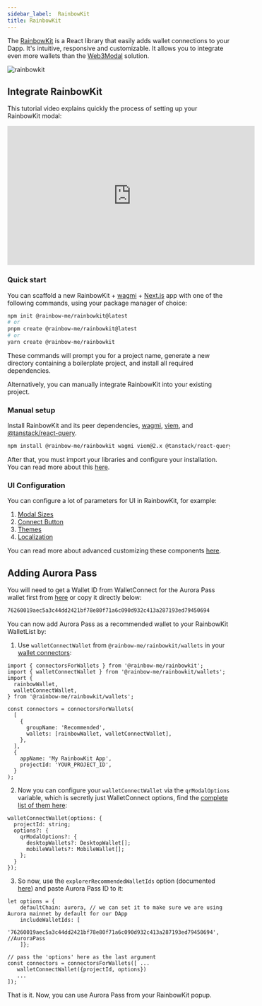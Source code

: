 ```yaml
---
sidebar_label:  RainbowKit
title: RainbowKit
---
```


The [RainbowKit](https://www.rainbowkit.com/docs/introduction) is a React library that easily adds wallet connections to your Dapp. It's intuitive, responsive and customizable.
It allows you to integrate even more wallets than the [Web3Modal](/onboard/wallets/web3modal) solution.

![rainbowkit](/img/rainbowkit.png)

## Integrate RainbowKit

This tutorial video explains quickly the process of setting up your RainbowKit modal:
<iframe width="560" height="315" src="https://www.youtube.com/embed/Q5dv7qv08Fw?si=yNCb14jjHo33sKMW"
style={{display:"block", margin: "auto"}} title="YouTube video player" frameborder="auto" allow="accelerometer; autoplay; clipboard-write; encrypted-media; gyroscope; picture-in-picture; web-share" allowfullscreen></iframe>

### Quick start

You can scaffold a new RainbowKit + [wagmi](https://wagmi.sh) + [Next.js](https://nextjs.org) app with one of the following commands, using your package manager of choice:

```bash
npm init @rainbow-me/rainbowkit@latest
# or
pnpm create @rainbow-me/rainbowkit@latest
# or
yarn create @rainbow-me/rainbowkit
```

These commands will prompt you for a project name, generate a new directory containing a boilerplate project, and install all required dependencies.

Alternatively, you can manually integrate RainbowKit into your existing project.

### Manual setup

Install RainbowKit and its peer dependencies, [wagmi](https://wagmi.sh/), [viem](https://viem.sh), and [@tanstack/react-query](https://tanstack.com/query/v5).

```bash
npm install @rainbow-me/rainbowkit wagmi viem@2.x @tanstack/react-query
```

After that, you must import your libraries and configure your installation. You can read more about this [here](https://www.rainbowkit.com/docs/installation#import).

### UI Configuration

You can configure a lot of parameters for UI in RainbowKit, for example:

1. [Modal Sizes](https://www.rainbowkit.com/docs/modal-sizes)
2. [Connect Button](https://www.rainbowkit.com/docs/connect-button)
3. [Themes](https://www.rainbowkit.com/docs/theming)
4. [Localization](https://www.rainbowkit.com/docs/localization)

You can read more about advanced customizing these components [here](https://www.rainbowkit.com/docs/custom-connect-button).

## Adding Aurora Pass

You will need to get a Wallet ID from WalletConnect for the Aurora Pass wallet first from [here](https://explorer.walletconnect.com/aurora-pass) or copy it directly below:

```bash
76260019aec5a3c44dd2421bf78e80f71a6c090d932c413a287193ed79450694
```

You can now add Aurora Pass as a recommended wallet to your RainbowKit WalletList by:

1. Use `walletConnectWallet` from `@rainbow-me/rainbowkit/wallets` in your [wallet connectors](https://www.rainbowkit.com/docs/custom-wallet-list):

```tsx
import { connectorsForWallets } from '@rainbow-me/rainbowkit';
import { walletConnectWallet } from '@rainbow-me/rainbowkit/wallets';
import {
  rainbowWallet,
  walletConnectWallet,
} from '@rainbow-me/rainbowkit/wallets';

const connectors = connectorsForWallets(
  [
    {
      groupName: 'Recommended',
      wallets: [rainbowWallet, walletConnectWallet],
    },
  ],
  {
    appName: 'My RainbowKit App',
    projectId: 'YOUR_PROJECT_ID',
  }
);
```

2. Now you can configure your `walletConnectWallet` via the `qrModalOptions` variable, which is secretly just WalletConnect options,
find the [complete list of them here](https://docs.walletconnect.com/advanced/walletconnectmodal/options):

```tsx
walletConnectWallet(options: {
  projectId: string;
  options?: {
    qrModalOptions?: {
      desktopWallets?: DesktopWallet[];
      mobileWallets?: MobileWallet[];
    };
  }
});
```

3. So now, use the `explorerRecommendedWalletIds` option
 (documented [here](https://docs.walletconnect.com/web3modal/v2/react/wagmi/options#explorerrecommendedwalletids-optional)) and paste Aurora Pass ID to it:

```tsx
let options = {
    defaultChain: aurora, // we can set it to make sure we are using Aurora mainnet by default for our DApp
    includeWalletIds: [
        '76260019aec5a3c44dd2421bf78e80f71a6c090d932c413a287193ed79450694', //AuroraPass
    ]};

// pass the 'options' here as the last argument
const connectors = connectorsForWallets([ ...
   walletConnectWallet({projectId, options})
   ...
]);
```

That is it. Now, you can use Aurora Pass from your RainbowKit popup.
